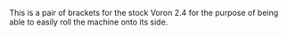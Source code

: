 This is a pair of brackets for the stock Voron 2.4 for the purpose of being able to easily roll the machine onto its side.
